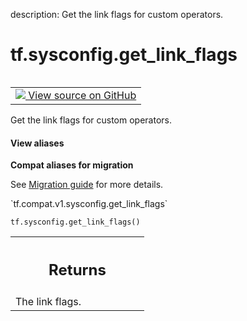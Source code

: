 description: Get the link flags for custom operators.

<div itemscope itemtype="http://developers.google.com/ReferenceObject">
<meta itemprop="name" content="tf.sysconfig.get_link_flags" />
<meta itemprop="path" content="Stable" />
</div>

# tf.sysconfig.get_link_flags

<!-- Insert buttons and diff -->

<table class="tfo-notebook-buttons tfo-api nocontent" align="left">
<td>
  <a target="_blank" href="https://github.com/tensorflow/tensorflow/blob/r2.2/tensorflow/python/platform/sysconfig.py#L70-L86">
    <img src="https://www.tensorflow.org/images/GitHub-Mark-32px.png" />
    View source on GitHub
  </a>
</td>
</table>



Get the link flags for custom operators.

<section class="expandable">
  <h4 class="showalways">View aliases</h4>
  <p>
<b>Compat aliases for migration</b>
<p>See
<a href="https://www.tensorflow.org/guide/migrate">Migration guide</a> for
more details.</p>
<p>`tf.compat.v1.sysconfig.get_link_flags`</p>
</p>
</section>

<pre class="devsite-click-to-copy prettyprint lang-py tfo-signature-link">
<code>tf.sysconfig.get_link_flags()
</code></pre>



<!-- Placeholder for "Used in" -->


<!-- Tabular view -->
 <table class="responsive fixed orange">
<colgroup><col width="214px"><col></colgroup>
<tr><th colspan="2"><h2 class="add-link">Returns</h2></th></tr>
<tr class="alt">
<td colspan="2">
The link flags.
</td>
</tr>

</table>

